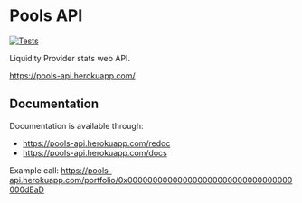 # Pools API

[![Tests](https://github.com/AndreMiras/pools-api/workflows/Tests/badge.svg?branch=develop)](https://github.com/AndreMiras/pools-api/actions?query=workflow%3ATests)

Liquidity Provider stats web API.

<https://pools-api.herokuapp.com/>

## Documentation
Documentation is available through:
- <https://pools-api.herokuapp.com/redoc>
- <https://pools-api.herokuapp.com/docs>

Example call:
<https://pools-api.herokuapp.com/portfolio/0x000000000000000000000000000000000000dEaD>
